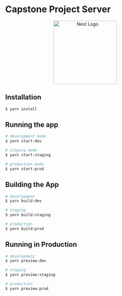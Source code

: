 # Capstone Project Server

<p align="center">
  <a href="http://nestjs.com/" target="blank"><img src="https://nestjs.com/img/logo-small.svg" width="200" alt="Nest Logo" /></a>
</p>

[circleci-image]: https://img.shields.io/circleci/build/github/nestjs/nest/master?token=abc123def456
[circleci-url]: https://circleci.com/gh/nestjs/nest


  <!--[![Backers on Open Collective](https://opencollective.com/nest/backers/badge.svg)](https://opencollective.com/nest#backer)
  [![Sponsors on Open Collective](https://opencollective.com/nest/sponsors/badge.svg)](https://opencollective.com/nest#sponsor)-->

## Installation

```bash
$ yarn install
```

## Running the app

```bash
# development mode
$ yarn start:dev

# staging mode
$ yarn start:staging

# production mode
$ yarn start:prod
```

## Building the App

```bash
# development
$ yarn build:dev

# staging
$ yarn build:staging

# production
$ yarn build:prod
```

## Running in Production
```bash
# development
$ yarn preview:dev

# staging
$ yarn preview:staging

# production
$ yarn preview:prod
```
